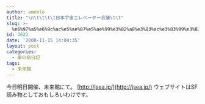 ```yaml
---
author: ameblo
title: "\n\t\t\t\t日本宇宙エレベーター会議\t\t"
slug: >-
  %e6%97%a5%e6%9c%ac%e5%ae%87%e5%ae%99%e3%82%a8%e3%83%ac%e3%83%99%e3%83%bc%e3%82%bf%e3%83%bc%e4%bc%9a%e8%ad%b0
id: 3622
date: '2008-11-15 14:04:35'
layout: post
categories:
  - 夢の島日記
tags:
  - 未来館
---
```


今日明日開催、未来館にて。 [http://jsea.jp/](http://jsea.jp/) ウェブサイトはSF読み物としておもしろいわけです。